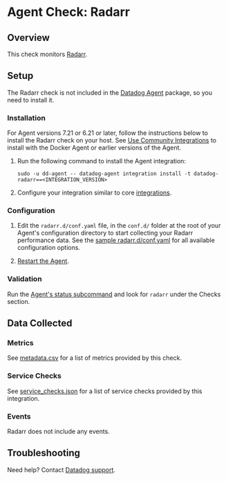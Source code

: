 # Agent Check: Radarr

## Overview

This check monitors [Radarr][1].


## Setup

The Radarr check is not included in the [Datadog Agent][2] package, so you need to install it.

### Installation

For Agent versions 7.21 or 6.21 or later, follow the instructions below to install the Radarr check on your host. See [Use Community Integrations][3] to install with the Docker Agent or earlier versions of the Agent.

1. Run the following command to install the Agent integration:

   ```shell
   sudo -u dd-agent -- datadog-agent integration install -t datadog-radarr==<INTEGRATION_VERSION>
   ```

2. Configure your integration similar to core [integrations][4].

### Configuration

1. Edit the `radarr.d/conf.yaml` file, in the `conf.d/` folder at the root of your Agent's configuration directory to start collecting your Radarr performance data. See the [sample radarr.d/conf.yaml][7] for all available configuration options.

2. [Restart the Agent][5].

### Validation

Run the [Agent's status subcommand][6] and look for `radarr` under the Checks section.

## Data Collected

### Metrics

See [metadata.csv][10] for a list of metrics provided by this check.

### Service Checks

See [service_checks.json][11] for a list of service checks provided by this integration.

### Events

Radarr does not include any events.

## Troubleshooting

Need help? Contact [Datadog support][9].

[1]: https://radarr.video/
[2]: /account/settings/agent/latest
[3]: https://docs.datadoghq.com/agent/guide/use-community-integrations/
[4]: https://docs.datadoghq.com/getting_started/integrations/
[5]: https://docs.datadoghq.com/agent/guide/agent-commands/#start-stop-and-restart-the-agent
[6]: https://docs.datadoghq.com/agent/guide/agent-commands/#agent-status-and-information
[7]: https://github.com/DataDog/integrations-extras/blob/master/radarr/datadog_checks/radarr/data/conf.yaml.example
[9]: https://docs.datadoghq.com/help/
[10]: https://github.com/DataDog/integrations-extras/blob/master/radarr/metadata.csv
[11]: https://github.com/DataDog/integrations-extras/blob/master/radarr/assets/service_checks.json
